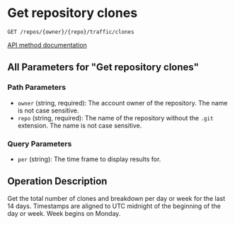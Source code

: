# Get repository clones

`GET /repos/{owner}/{repo}/traffic/clones`

[API method documentation](https://docs.github.com/rest/metrics/traffic#get-repository-clones)

## All Parameters for "Get repository clones"

### Path Parameters

- `owner` (string, required): The account owner of the repository. The name is not case sensitive.
- `repo` (string, required): The name of the repository without the `.git` extension. The name is not case sensitive.
### Query Parameters

- `per` (string): The time frame to display results for.

## Operation Description

Get the total number of clones and breakdown per day or week for the last 14 days. Timestamps are aligned to UTC midnight of the beginning of the day or week. Week begins on Monday.
